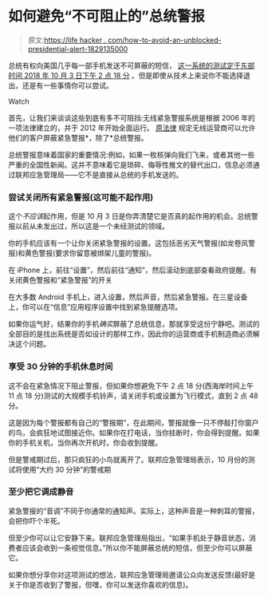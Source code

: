 # 如何避免“不可阻止的”总统警报

> 原文:[https://life hacker . com/how-to-avoid-an-unblocked-presidential-alert-1829135000](https://lifehacker.com/how-to-avoid-an-unblockable-presidential-alert-1829135000)

总统有权向美国几乎每一部手机发送不可屏蔽的短信， [这一系统的测试定于东部时间 2018 年 10 月 3 日下午 2 点 18 分](https://www.fema.gov/emergency-alert-test) 。但是即使从技术上来说你不能选择退出，还是有一些事情你可以尝试。

Watch

首先，让我们来谈谈这些到底有多不可阻挡:无线紧急警报系统是根据 2006 年的一项法律建立的，并于 2012 年开始全面运行。 [原法律](https://transition.fcc.gov/pshs/docs/emergency-information/cmas-warn-act.pdf) 规定无线运营商可以允许他们的客户屏蔽紧急警报*，除了*总统警报。

总统警报意味着国家的重要情况:例如，如果一枚核弹向我们飞来，或者其他一些严重的全国性新闻。这并不意味着它是琐碎、侮辱性推文的替代出口，信息必须通过联邦应急管理局——它不是直接从总统的手机发送的。

### 尝试关闭所有紧急警报(这可能不起作用)

这个*不应该*起作用，但是 10 月 3 日是你弄清楚它是否真的起作用的机会。总统警报以前从未发出过，所以这是一个未经测试的领域。

你的手机应该有一个让你关闭紧急警报的设置。这包括恶劣天气警报(如龙卷风警报)和黄色警报(要求你留意被绑架儿童的警报)。

在 iPhone 上，前往“设置”，然后前往“通知”，然后滚动到底部查看政府提醒。有关闭黄色警报和“紧急警报”的开关

在大多数 Android 手机上，进入设置，然后声音，然后紧急警报。在三星设备上，你可以在“信息”应用程序设置中找到紧急提醒选项。

如果你运气好，结果你的手机*确实*屏蔽了总统信息，那就享受这份宁静吧。测试的全部目的是找出系统是否如设计的那样工作，因此你的运营商或手机制造商必须解决这个问题。

### 享受 30 分钟的手机休息时间

这不会在紧急情况下阻止警报，但如果你想避免下午 2 点 18 分(西海岸时间上午 11 点 18 分)测试的大规模手机铃声，请关闭手机或设置为飞行模式，直到 2 点 48 分。

这是因为每个警报都有自己的“警报期”，在此期间，警报就像一只不停敲打你窗户的鸟，会疯狂地试图接近你。如果你在打电话，当你挂断时，你会得到提醒。如果你的手机关机，当你再次开机时，你会收到提醒。

但是警戒期过后，那只疯狂的小鸟就离开了。联邦应急管理局表示，10 月份的测试将使用“大约 30 分钟”的警戒期

### 至少把它调成静音

紧急警报的“音调”不同于你通常的通知声。实际上，这种声音是一种刺耳的警报，会把你吓个半死。

但至少你可以让它安静下来。联邦应急管理局指出，“如果手机处于静音状态，消费者应该会收到一条视觉信息。”所以你不能屏蔽总统的短信，但至少你可以屏蔽它。

如果你想分享你对这项测试的想法，联邦应急管理局邀请公众向发送反馈(最好是关于你是否收到了警报，但嘿，你可以发送你喜欢的信息)。